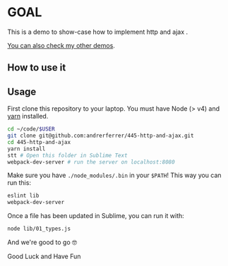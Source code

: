 # GOAL

This is a demo to show-case how to implement http and ajax .

[You can also check my other demos](https://github.com/andrerferrer/dedemos/blob/master/README.md#ded%C3%A9mos).

## How to use it

## Usage

First clone this repository to your laptop. You must have Node (> v4) and [yarn](https://yarnpkg.com/lang/en/docs/install/) installed.

```bash
cd ~/code/$USER
git clone git@github.com:andrerferrer/445-http-and-ajax.git
cd 445-http-and-ajax
yarn install
stt # Open this folder in Sublime Text
webpack-dev-server # run the server on localhost:8080
```


Make sure you have `./node_modules/.bin` in your `$PATH`! This way you can run this:

```bash
eslint lib
webpack-dev-server
```

Once a file has been updated in Sublime, you can run it with:

```bash
node lib/01_types.js
```

And we're good to go 🤓

Good Luck and Have Fun
